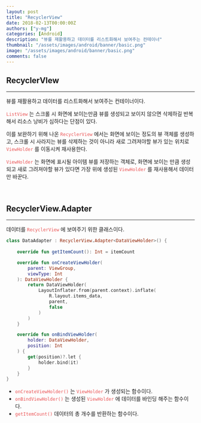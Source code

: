 ```yaml
---
layout: post
title: "RecyclerView"
date: 2018-02-13T00:00:00Z
authors: ["y-mg"]
categories: [Android]
description: "뷰를 재활용하고 데이터를 리스트화해서 보여주는 컨테이너"
thumbnail: "/assets/images/android/banner/basic.png"
image: "/assets/images/android/banner/basic.png"
comments: false
---
```


## RecyclerVIew
***
뷰를 재활용하고 데이터를 리스트화해서 보여주는 컨테이너이다.
<br/>

<code style="color: #eb5657;">ListView</code> 는 스크롤 시 화면에 보이는만큼 뷰를 생성되고 보이지 않으면 삭제하길 반복해서 리소스 낭비가 심하다는 단점이 있다.
<br/>

이를 보완하기 위해 나온 <code style="color: #eb5657;">RecyclerView</code> 에서는 화면에 보이는 정도의 뷰 객체를 생성하고, 스크롤 시 사라지는 뷰를 삭제하는 것이 아니라 새로 그려져야할 뷰가 있는 위치로 <code style="color: #eb5657;">ViewHolder</code> 를 이동시켜 재사용한다.
<br/>

<code style="color: #eb5657;">ViewHolder</code> 는 화면에 표시될 아이템 뷰를 저장하는 객체로, 화면에 보이는 만큼 생성되고 새로 그려져야할 뷰가 있다면 가장 위에 생성된 <code style="color: #eb5657;">ViewHolder</code> 를 재사용해서 데이터만 바꾼다.
<br/>
<br/>
<br/>



## RecyclerView.Adapter
***
데이터를 <code style="color: #eb5657;">RecyclerView</code> 에 보여주기 위한 클래스이다.
<br/>

```kotlin
class DataAdapter : RecyclerView.Adapter<DataViewHolder>() {
		
    override fun getItemCount(): Int = itemCount

    override fun onCreateViewHolder(
        parent: ViewGroup,
        viewType: Int
    ): DataViewHolder {
        return DataViewHolder(
            LayoutInflater.from(parent.context).inflate(
                R.layout.items_data,
                parent,
                false
            )
        )
    }

    override fun onBindViewHolder(
        holder: DataViewHolder,
        position: Int
    ) {
        get(position)?.let {
            holder.bind(it)
        }
    }
}
```
- <code style="color: #eb5657;">onCreateViewHolder()</code> 는 <code style="color: #eb5657;">ViewHolder</code> 가 생성되는 함수이다.
- <code style="color: #eb5657;">onBindViewHolder()</code> 는 생성된 <code style="color: #eb5657;">ViewHolder</code> 에 데이터를 바인딩 해주는 함수이다.
- <code style="color: #eb5657;">getItemCount()</code> 데이터의 총 개수를 반환하는 함수이다.